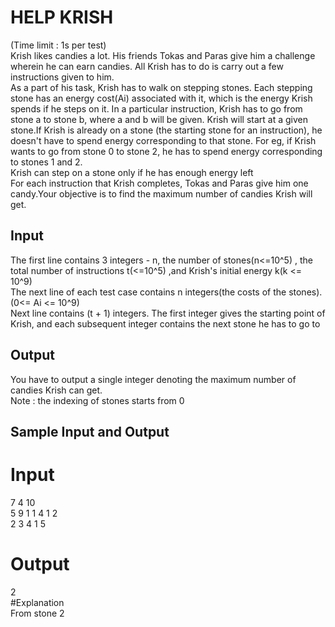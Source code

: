 # HELP KRISH
(Time limit : 1s per test)  
Krish likes candies a lot. His friends Tokas and Paras give him a challenge wherein he can earn candies. All Krish has to do is carry out a few instructions given to him.   
As a part of his task, Krish has to walk on stepping stones. Each stepping stone has an energy cost(Ai) associated with it, which is the energy Krish spends if he steps on it. In a particular instruction, Krish has to go from stone a to stone b, where a and b will be given. Krish will start at a given stone.If Krish is already on a stone (the starting stone for an instruction), he doesn't  have to spend energy corresponding to that stone. For eg, if Krish wants to go from stone 0 to stone 2, he has to spend energy corresponding to stones 1 and 2.  
Krish can step on a stone only if he has enough energy left  
For each instruction that Krish completes, Tokas and Paras give him one candy.Your objective is to find the maximum number of candies Krish will get.
## Input  
 
The first line contains 3 integers -  n, the number of stones(n<=10^5) , the total number of instructions t(<=10^5)  ,and Krish's initial energy k(k <= 10^9)  
The next line of each test case contains n integers(the costs of the stones).(0<= Ai <= 10^9)  
Next line contains (t + 1) integers. The first integer gives the starting point of Krish, and each subsequent integer contains the next stone he has to go to  

## Output  
You have to output a single integer denoting the maximum number of candies Krish can get.  
Note : the indexing of stones starts from 0

## Sample Input and Output   
# Input 
7 4 10  
5 9 1 1 4 1 2  
2 3 4 1 5 
# Output
2  
#Explanation  
From stone 2 











